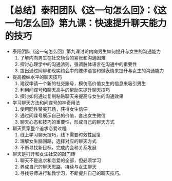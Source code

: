 # 【总结】泰阳团队《这一句怎么回》：《这一句怎么回》第九课：快速提升聊天能力的技巧

-   泰阳团队《这一句怎么回》第九课讨论内向男生如何提升与女生的沟通能力
    1.  了解内向男生在社交场合的紧张和沟通困难
    2.  探讨心理学中的沟通法则，强调肢体语言在沟通中的重要性
    3.  提出通过网聊和现实约会中的肢体语言和微表情来提升与女生的沟通能力
-   提高撩妹水平的聊天技巧
    1.  建议申请一个新的社交账号，模仿高价值女生的信息来吸引男生
    2.  利用间谍号和聊天高手的帮助来提升聊天技巧
    3.  探讨如何通过复制粘贴聊天来提高与女生的沟通效果
-   学习聊天方法和间谍号的神奇用法
    1.  使用同性赞美开场，获得女生信任
    2.  通过间谍号展示自己的价值，套出女生微信
    3.  聊天心态和技巧的重要性，形成自己的聊天方式
-   聊天贯穿整个追求恋爱过程
    1.  线上学习聊天技巧，线下需要时效性回复
    2.  理解女生脑回路，选择对应的聊天方式
    3.  不断寻找新目标，完成约会和关系发展
-   聊天是打开和女生社交的敲门砖
    1.  聊天不是追求和恋爱的全部，但必须学习
    2.  养成自己的聊天思路，持续与女生聊天
    3.  寻找导师进行私教学习，不断提升自己的聊天技巧。